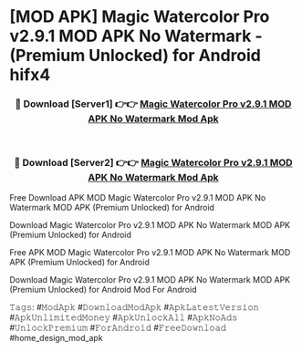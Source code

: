 # [MOD APK] Magic Watercolor Pro v2.9.1 MOD APK No Watermark - (Premium Unlocked) for Android hifx4



<div align="center">
<h3>🔴 Download [Server1] 👉👉 <a href="https://momento.my/?title=Magic_Watercolor_Pro_v2.9.1_MOD_APK_No_Watermark">Magic Watercolor Pro v2.9.1 MOD APK No Watermark Mod Apk</a></h3><br>

<h3>🔴 Download [Server2] 👉👉 <a href="https://momento.my/?title=Magic_Watercolor_Pro_v2.9.1_MOD_APK_No_Watermark">Magic Watercolor Pro v2.9.1 MOD APK No Watermark Mod Apk</a></h3>
</div>



Free Download APK MOD Magic Watercolor Pro v2.9.1 MOD APK No Watermark MOD APK (Premium Unlocked) for Android

Download Magic Watercolor Pro v2.9.1 MOD APK No Watermark MOD APK (Premium Unlocked) for Android

Free APK MOD Magic Watercolor Pro v2.9.1 MOD APK No Watermark MOD APK (Premium Unlocked) for Android

Download Magic Watercolor Pro v2.9.1 MOD APK No Watermark MOD APK (Premium Unlocked) for Android Mod For Android

𝚃𝚊𝚐𝚜: #𝙼𝚘𝚍𝙰𝚙𝚔 #𝙳𝚘𝚠𝚗𝚕𝚘𝚊𝚍𝙼𝚘𝚍𝙰𝚙𝚔 #𝙰𝚙𝚔𝙻𝚊𝚝𝚎𝚜𝚝𝚅𝚎𝚛𝚜𝚒𝚘𝚗 #𝙰𝚙𝚔𝚄𝚗𝚕𝚒𝚖𝚒𝚝𝚎𝚍𝙼𝚘𝚗𝚎𝚢 #𝙰𝚙𝚔𝚄𝚗𝚕𝚘𝚌𝚔𝙰𝚕𝚕 #𝙰𝚙𝚔𝙽𝚘𝙰𝚍𝚜 #𝚄𝚗𝚕𝚘𝚌𝚔𝙿𝚛𝚎𝚖𝚒𝚞𝚖 #𝙵𝚘𝚛𝙰𝚗𝚍𝚛𝚘𝚒𝚍 #𝙵𝚛𝚎𝚎𝙳𝚘𝚠𝚗𝚕𝚘𝚊𝚍 #home_design_mod_apk
